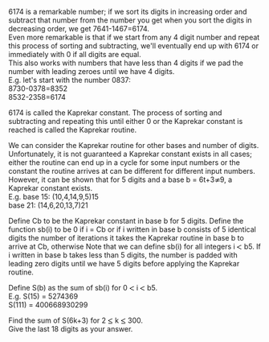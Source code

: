   <p>  6174 is a remarkable number; if we sort its digits in increasing order and subtract that number from the number you get when you sort the digits in decreasing order, we get 7641-1467=6174.<br />  Even more remarkable is that if we start from any 4 digit number and repeat this process of sorting and subtracting, we'll eventually end up with 6174 or immediately with 0 if all digits are equal.<br />   This also works with numbers that have less than 4 digits if we pad the number with leading zeroes until we have 4 digits.<br />  E.g. let's start with the number 0837:<br />  8730-0378=8352<br />  8532-2358=6174  </p>  <p>  6174 is called the Kaprekar constant. The process of sorting and subtracting and repeating this until either 0 or the Kaprekar constant is reached is called the Kaprekar routine.  </p>  <p>  We can consider the Kaprekar routine for other bases and number of digits.<br />   Unfortunately, it is not guaranteed a Kaprekar constant exists in all cases; either the routine can end up in a cycle for some input numbers or the constant the routine arrives at can be different for different input numbers.<br >  However, it can be shown that for 5 digits and a base b = 6t+3<img src='images/symbol_ne.gif' width='11' height='10' alt='&ne;' border='0' style='vertical-align:middle;' />9, a Kaprekar constant exists.<br />  E.g. base 15: (10,4,14,9,5)15<br />  base 21: (14,6,20,13,7)21  </p>  <p>  Define Cb to be the Kaprekar constant in base b for 5 digits.  Define the function sb(i) to be      0 if i = Cb or if i written in base b consists of 5 identical digits   the number of iterations it takes the Kaprekar routine in base b to arrive at Cb, otherwise    Note that we can define sb(i) for all integers i <img src='images/symbol_lt.gif' width='10' height='10' alt='&lt;' border='0' style='vertical-align:middle;' /> b5. If i written in base b takes less than 5 digits, the number is padded with leading zero digits until we have 5 digits before applying the Kaprekar routine.  </p>  <p>  Define S(b) as the sum of sb(i) for 0 <img src='images/symbol_lt.gif' width='10' height='10' alt='&lt;' border='0' style='vertical-align:middle;' /> i <img src='images/symbol_lt.gif' width='10' height='10' alt='&lt;' border='0' style='vertical-align:middle;' /> b5.<br >  E.g. S(15) = 5274369<br />   S(111) = 400668930299  </p>  <p>  Find the sum of S(6k+3) for 2 <img src='images/symbol_le.gif' width='10' height='12' alt='&le;' border='0' style='vertical-align:middle;' /> k <img src='images/symbol_le.gif' width='10' height='12' alt='&le;' border='0' style='vertical-align:middle;' /> 300.<br />  Give the last 18 digits as your answer.  </p>    